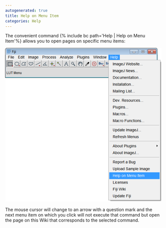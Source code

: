 ```yaml
---
autogenerated: true
title: Help on Menu Item
categories: Help
---
```


The convenient command {% include bc path='Help | Help on Menu Item'%} allows you to open pages on specific menu items:

![](/media/help-on-menu-item.png "Help-On-Menu-Item.png")

The mouse cursor will change to an arrow with a question mark and the next menu item on which you click will not execute that command but open the page on this Wiki that corresponds to the selected command.


